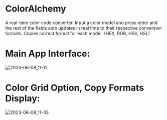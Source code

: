 # ColorAlchemy
A real-time color code converter. 
Input a color model and press enter and the rest of the fields auto updates in real time to their respective conversion formats. Copies correct format for each model. (HEX, RGB, HSV, HSL)

# Main App Interface:
![2023-06-08_11-11](https://github.com/AhMadness/ColorAlchemy/assets/48402736/a4f8c9bd-6eb0-4896-95e9-30a9879405fd)



# Color Grid Option, Copy Formats Display:
![2023-06-08_11-05](https://github.com/AhMadness/ColorAlchemy/assets/48402736/1feab25b-8ac3-4f5d-aafa-b35562347179)
